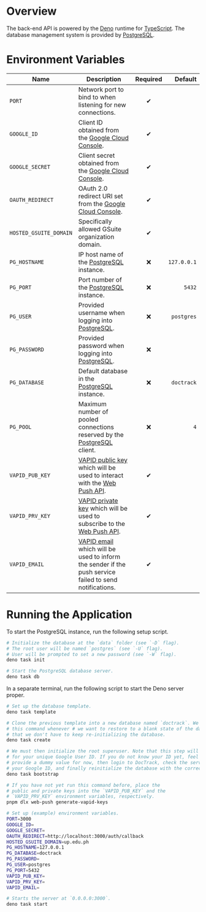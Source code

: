 # Overview

The back-end API is powered by the [Deno] runtime for [TypeScript]. The database management system is provided by [PostgreSQL].

[Deno]: https://deno.land/
[TypeScript]: https://www.typescriptlang.org/
[PostgreSQL]: https://www.postgresql.org/

# Environment Variables

**Name** | **Description** | **Required** | **Default**
-------- | --------------- | :----------: | ----------:
`PORT` | Network port to bind to when listening for new connections. | &#x2714; |
`GOOGLE_ID` | Client ID obtained from the [Google Cloud Console]. | &#x2714; |
`GOOGLE_SECRET` | Client secret obtained from the [Google Cloud Console]. | &#x2714; |
`OAUTH_REDIRECT` | OAuth 2.0 redirect URI set from the [Google Cloud Console]. | &#x2714; |
`HOSTED_GSUITE_DOMAIN` | Specifically allowed GSuite organization domain. | &#x2714;
`PG_HOSTNAME` | IP host name of the [PostgreSQL] instance. | &#x274c; | `127.0.0.1`
`PG_PORT` | Port number of the [PostgreSQL] instance. | &#x274c; | `5432`
`PG_USER` | Provided username when logging into [PostgreSQL]. | &#x274c; | `postgres`
`PG_PASSWORD` | Provided password when logging into [PostgreSQL]. | &#x274c; |
`PG_DATABASE` | Default database in the [PostgreSQL] instance. | &#x274c; | `doctrack`
`PG_POOL` | Maximum number of pooled connections reserved by the [PostgreSQL] client. | &#x274c; | `4`
`VAPID_PUB_KEY` | [VAPID public key][vapid] which will be used to interact with the [Web Push API]. | &#x2714; |
`VAPID_PRV_KEY` | [VAPID private key][vapid] which will be used to subscribe to the [Web Push API]. | &#x2714; |
`VAPID_EMAIL` | [VAPID email][vapid] which will be used to inform the sender if the push service failed to send notifications. | &#x2714; |

[vapid]: https://blog.mozilla.org/services/2016/08/23/sending-vapid-identified-webpush-notifications-via-mozillas-push-service/
[Web Push API]: https://developer.mozilla.org/en-US/docs/Web/API/Push_API
[Google Cloud Console]: https://console.cloud.google.com/

# Running the Application

To start the PostgreSQL instance, run the following setup script.

```bash
# Initialize the database at the `data` folder (see `-D` flag).
# The root user will be named `postgres` (see `-U` flag).
# User will be prompted to set a new password (see `-W` flag).
deno task init

# Start the PostgreSQL database server.
deno task db
```

In a separate terminal, run the following script to start the Deno server proper.

```bash
# Set up the database template.
deno task template

# Clone the previous template into a new database named `doctrack`. We may re-run
# this command whenever # we want to restore to a blank state of the database so
# that we don't have to keep re-initializing the database.
deno task create

# We must then initialize the root superuser. Note that this step will prompt you
# for your unique Google User ID. If you do not know your ID yet, feel free to
# provide a dummy value for now, then login to DocTrack, check the server logs for
# your Google ID, and finally reinitialize the database with the correct value.
deno task bootstrap

# If you have not yet run this command before, place the
# public and private keys into the `VAPID_PUB_KEY` and the
# `VAPID_PRV_KEY` environment variables, respectively.
pnpm dlx web-push generate-vapid-keys

# Set up (example) environment variables.
PORT=3000
GOOGLE_ID=
GOOGLE_SECRET=
OAUTH_REDIRECT=http://localhost:3000/auth/callback
HOSTED_GSUITE_DOMAIN=up.edu.ph
PG_HOSTNAME=127.0.0.1
PG_DATABASE=doctrack
PG_PASSWORD=
PG_USER=postgres
PG_PORT=5432
VAPID_PUB_KEY=
VAPID_PRV_KEY=
VAPID_EMAIL=

# Starts the server at `0.0.0.0:3000`.
deno task start
```
